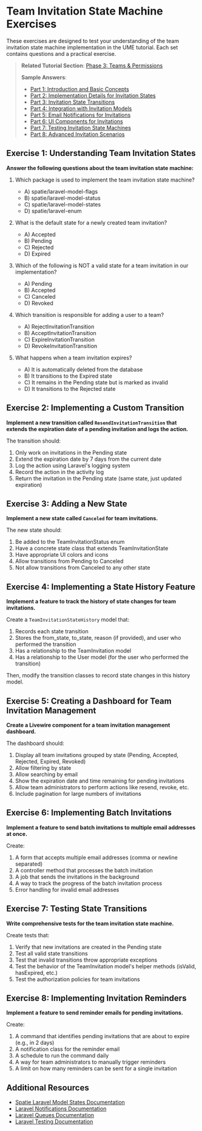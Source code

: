 # Team Invitation State Machine Exercises

<link rel="stylesheet" href="../assets/css/styles.css">

These exercises are designed to test your understanding of the team invitation state machine implementation in the UME tutorial. Each set contains questions and a practical exercise.

> **Related Tutorial Section**: [Phase 3: Teams & Permissions](../050-implementation/040-phase3-teams-permissions/000-index.md)
>
> **Sample Answers**:
> - [Part 1: Introduction and Basic Concepts](../070-sample-answers/040-050-team-invitation-state-machine-exercises-answers-part1.md)
> - [Part 2: Implementation Details for Invitation States](../070-sample-answers/040-050-team-invitation-state-machine-exercises-answers-part2.md)
> - [Part 3: Invitation State Transitions](../070-sample-answers/040-050-team-invitation-state-machine-exercises-answers-part3.md)
> - [Part 4: Integration with Invitation Models](../070-sample-answers/040-050-team-invitation-state-machine-exercises-answers-part4.md)
> - [Part 5: Email Notifications for Invitations](../070-sample-answers/040-050-team-invitation-state-machine-exercises-answers-part5.md)
> - [Part 6: UI Components for Invitations](../070-sample-answers/040-050-team-invitation-state-machine-exercises-answers-part6.md)
> - [Part 7: Testing Invitation State Machines](../070-sample-answers/040-050-team-invitation-state-machine-exercises-answers-part7.md)
> - [Part 8: Advanced Invitation Scenarios](../070-sample-answers/040-050-team-invitation-state-machine-exercises-answers-part8.md)

## Exercise 1: Understanding Team Invitation States

**Answer the following questions about the team invitation state machine:**

1. Which package is used to implement the team invitation state machine?
   - A) spatie/laravel-model-flags
   - B) spatie/laravel-model-status
   - C) spatie/laravel-model-states
   - D) spatie/laravel-enum

2. What is the default state for a newly created team invitation?
   - A) Accepted
   - B) Pending
   - C) Rejected
   - D) Expired

3. Which of the following is NOT a valid state for a team invitation in our implementation?
   - A) Pending
   - B) Accepted
   - C) Canceled
   - D) Revoked

4. Which transition is responsible for adding a user to a team?
   - A) RejectInvitationTransition
   - B) AcceptInvitationTransition
   - C) ExpireInvitationTransition
   - D) RevokeInvitationTransition

5. What happens when a team invitation expires?
   - A) It is automatically deleted from the database
   - B) It transitions to the Expired state
   - C) It remains in the Pending state but is marked as invalid
   - D) It transitions to the Rejected state

## Exercise 2: Implementing a Custom Transition

**Implement a new transition called `ResendInvitationTransition` that extends the expiration date of a pending invitation and logs the action.**

The transition should:
1. Only work on invitations in the Pending state
2. Extend the expiration date by 7 days from the current date
3. Log the action using Laravel's logging system
4. Record the action in the activity log
5. Return the invitation in the Pending state (same state, just updated expiration)

## Exercise 3: Adding a New State

**Implement a new state called `Canceled` for team invitations.**

The new state should:
1. Be added to the TeamInvitationStatus enum
2. Have a concrete state class that extends TeamInvitationState
3. Have appropriate UI colors and icons
4. Allow transitions from Pending to Canceled
5. Not allow transitions from Canceled to any other state

## Exercise 4: Implementing a State History Feature

**Implement a feature to track the history of state changes for team invitations.**

Create a `TeamInvitationStateHistory` model that:
1. Records each state transition
2. Stores the from_state, to_state, reason (if provided), and user who performed the transition
3. Has a relationship to the TeamInvitation model
4. Has a relationship to the User model (for the user who performed the transition)

Then, modify the transition classes to record state changes in this history model.

## Exercise 5: Creating a Dashboard for Team Invitation Management

**Create a Livewire component for a team invitation management dashboard.**

The dashboard should:
1. Display all team invitations grouped by state (Pending, Accepted, Rejected, Expired, Revoked)
2. Allow filtering by state
3. Allow searching by email
4. Show the expiration date and time remaining for pending invitations
5. Allow team administrators to perform actions like resend, revoke, etc.
6. Include pagination for large numbers of invitations

## Exercise 6: Implementing Batch Invitations

**Implement a feature to send batch invitations to multiple email addresses at once.**

Create:
1. A form that accepts multiple email addresses (comma or newline separated)
2. A controller method that processes the batch invitation
3. A job that sends the invitations in the background
4. A way to track the progress of the batch invitation process
5. Error handling for invalid email addresses

## Exercise 7: Testing State Transitions

**Write comprehensive tests for the team invitation state machine.**

Create tests that:
1. Verify that new invitations are created in the Pending state
2. Test all valid state transitions
3. Test that invalid transitions throw appropriate exceptions
4. Test the behavior of the TeamInvitation model's helper methods (isValid, hasExpired, etc.)
5. Test the authorization policies for team invitations

## Exercise 8: Implementing Invitation Reminders

**Implement a feature to send reminder emails for pending invitations.**

Create:
1. A command that identifies pending invitations that are about to expire (e.g., in 2 days)
2. A notification class for the reminder email
3. A schedule to run the command daily
4. A way for team administrators to manually trigger reminders
5. A limit on how many reminders can be sent for a single invitation

## Additional Resources

- [Spatie Laravel Model States Documentation](https://spatie.be/docs/laravel-model-states)
- [Laravel Notifications Documentation](https://laravel.com/docs/10.x/notifications)
- [Laravel Queues Documentation](https://laravel.com/docs/10.x/queues)
- [Laravel Testing Documentation](https://laravel.com/docs/10.x/testing)
